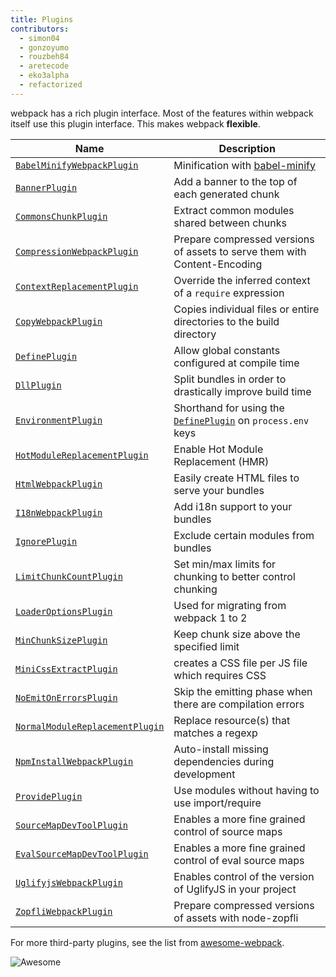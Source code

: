 ```yaml
---
title: Plugins
contributors:
  - simon04
  - gonzoyumo
  - rouzbeh84
  - aretecode
  - eko3alpha
  - refactorized
---
```


webpack has a rich plugin interface. Most of the features within webpack itself use this plugin interface. This makes webpack **flexible**.

Name                                                     | Description
-------------------------------------------------------- | -----------
[`BabelMinifyWebpackPlugin`](/plugins/babel-minify-webpack-plugin) | Minification with [babel-minify](https://github.com/babel/minify)
[`BannerPlugin`](/plugins/banner-plugin)                 | Add a banner to the top of each generated chunk
[`CommonsChunkPlugin`](/plugins/commons-chunk-plugin)    | Extract common modules shared between chunks
[`CompressionWebpackPlugin`](/plugins/compression-webpack-plugin) | Prepare compressed versions of assets to serve them with Content-Encoding
[`ContextReplacementPlugin`](/plugins/context-replacement-plugin) | Override the inferred context of a `require` expression
[`CopyWebpackPlugin`](/plugins/copy-webpack-plugin) | Copies individual files or entire directories to the build directory
[`DefinePlugin`](/plugins/define-plugin)           | Allow global constants configured at compile time
[`DllPlugin`](/plugins/dll-plugin)                 | Split bundles in order to drastically improve build time
[`EnvironmentPlugin`](/plugins/environment-plugin) | Shorthand for using the [`DefinePlugin`](./define-plugin) on `process.env` keys
[`HotModuleReplacementPlugin`](/plugins/hot-module-replacement-plugin) | Enable Hot Module Replacement (HMR)
[`HtmlWebpackPlugin`](/plugins/html-webpack-plugin)          | Easily create HTML files to serve your bundles
[`I18nWebpackPlugin`](/plugins/i18n-webpack-plugin)          | Add i18n support to your bundles
[`IgnorePlugin`](/plugins/ignore-plugin)                     | Exclude certain modules from bundles
[`LimitChunkCountPlugin`](/plugins/limit-chunk-count-plugin) | Set min/max limits for chunking to better control chunking
[`LoaderOptionsPlugin`](/plugins/loader-options-plugin)      | Used for migrating from webpack 1 to 2
[`MinChunkSizePlugin`](/plugins/min-chunk-size-plugin)       | Keep chunk size above the specified limit
[`MiniCssExtractPlugin`](/plugins/mini-css-extract-plugin)       | creates a CSS file per JS file which requires CSS
[`NoEmitOnErrorsPlugin`](/configuration/optimization/#optimization-noemitonerrors)  | Skip the emitting phase when there are compilation errors
[`NormalModuleReplacementPlugin`](/plugins/normal-module-replacement-plugin) | Replace resource(s) that matches a regexp
[`NpmInstallWebpackPlugin`](/plugins/npm-install-webpack-plugin) | Auto-install missing dependencies during development
[`ProvidePlugin`](/plugins/provide-plugin)                       | Use modules without having to use import/require
[`SourceMapDevToolPlugin`](/plugins/source-map-dev-tool-plugin)  | Enables a more fine grained control of source maps
[`EvalSourceMapDevToolPlugin`](/plugins/eval-source-map-dev-tool-plugin)  | Enables a more fine grained control of eval source maps
[`UglifyjsWebpackPlugin`](/plugins/uglifyjs-webpack-plugin)      | Enables control of the version of UglifyJS in your project
[`ZopfliWebpackPlugin`](/plugins/zopfli-webpack-plugin)          | Prepare compressed versions of assets with node-zopfli

For more third-party plugins, see the list from [awesome-webpack](https://github.com/webpack-contrib/awesome-webpack#webpack-plugins).

![Awesome](../assets/awesome-badge.svg)
